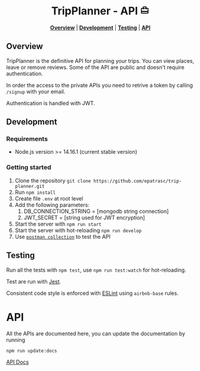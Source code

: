<h1 align="center">TripPlanner - API <svg xmlns="http://www.w3.org/2000/svg" width="24" height="24" viewBox="0 0 24 24"><path d="M20 6h-3V4c0-1.11-.89-2-2-2H9c-1.11 0-2 .89-2 2v2H4c-1.11 0-2 .89-2 2v11c0 1.11.89 2 2 2h16c1.11 0 2-.89 2-2V8c0-1.11-.89-2-2-2zM9 4h6v2H9V4zm11 15H4v-2h16v2zm0-5H4V8h3v2h2V8h6v2h2V8h3v6z"/></svg></h1>

<p align="center">
<b><a href="#overview">Overview</a></b>
|
<b><a href="#development">Development</a></b>
|
<b><a href="#testing">Testing</a></b>
|
<b><a href="#api">API</a></b>
</p>

## Overview

TripPlanner is the definitive API for planning your trips.
You can view places, leave or remove reviews. 
Some of the API are public and doesn't require authentication.

In order the access to the private APIs you need to retrive a token by calling `/signup` with your email.

Authentication is handled with JWT.


## Development
### Requirements
* Node.js version >= 14.16.1 (current stable version)

### Getting started

1. Clone the repository `git clone https://github.com/epatrasc/trip-planner.git`
2. Run `npm install`
3. Create file `.env` at root level
4. Add the following parameters:
   1. DB_CONNECTION_STRING = [mongodb string connection]
   2. JWT_SECRET = [string used for JWT encryption]
5. Start the server with `npm run start`
6. Start the server with hot-reloading `npm run develop`
7. Use [`postman collection`](./postman/TripPlanner.postman_collection.json)  to test the API

## Testing

Run all the tests with `npm test`, use `npm run test:watch` for hot-reloading.

Test are run with [Jest](https://jestjs.io).

Consistent code style is enforced with [ESLint](http://eslint.org) using `airbnb-base` rules.

# API

All the APIs are documented here, you can update the documentation by running 
``` shell
npm run update:docs
```

<a href="https://trip-planner-docs.s3-eu-west-1.amazonaws.com/index.html" target="_top">API Docs</a>
